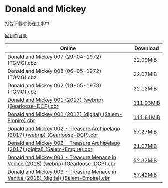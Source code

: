 # Donald and Mickey

打包下载📦仍在工事中

[回到总目录](/Catalogs.md)







Online | Download
--- | ---
Donald and Mickey 007 (29-04-1972) (TGMG).cbz | 22.09MiB
Donald and Mickey 008 (06-05-1972) (TGMG).cbz | 22.07MiB
Donald and Mickey 062 (19-05-1973) (TGMG).cbz | 22.12MiB
[Donald and Mickey 001 (2017) (webrip) (Gearloose-DCP).cbr](https://github.com/alicewish/markdown/blob/master/comic/Donald-Mickey-001-2017-webrip-Gearloose-DCP-cbr.md) | [111.93MiB](https://pan.baidu.com/s/1qYl1bi8#list/path=%2F0-Day%20Week%20of%202017%20Q3%2F0-Day%20Week%20of%202017.08.23%2F%E3%82%B1%E3%82%B3%E3%82%B9%E3%82%A2%E3%82%AA%E3%82%AB%E3%82%B3%E3%82%BB%E3%82%B3%E3%82%B1%E3%82%AA%E3%82%A4%E3%82%BB%E3%82%B1%E3%82%B9%E3%82%AB%E3%82%AF%E3%82%BF%E3%82%B3%E3%82%A8%E3%82%AA%E3%82%AD%E3%82%A8%E3%82%BD%E3%82%AA%E3%82%B5%E3%82%B3%E3%82%AB%E3%82%A8%E3%82%BF%E3%82%B5%E3%82%BF&parentPath=%2F0-Day%20Week%20of%202017%20Q3)
[Donald and Mickey 001 (2017) (digital) (Salem-Empire).cbr](https://github.com/alicewish/markdown/blob/master/comic/Donald-Mickey-001-2017-digital-Salem-Empire-cbr.md) | [111.81MiB](https://pan.baidu.com/s/1qYl1bi8#list/path=%2F0-Day%20Week%20of%202017%20Q3%2F0-Day%20Week%20of%202017.08.23%2F%E3%82%AB%E3%82%BB%E3%82%A4%E3%82%BF%E3%82%B7%E3%82%BF%E3%82%B5%E3%82%B5%E3%82%AD%E3%82%BB%E3%82%A6%E3%82%B5%E3%82%B7%E3%82%B3%E3%82%AF%E3%82%A2%E3%82%A2%E3%82%AF%E3%82%AA%E3%82%A4%E3%82%AB%E3%82%A4%E3%82%AF%E3%82%AD%E3%82%AA%E3%82%BB%E3%82%A8%E3%82%B5%E3%82%BF%E3%82%A4%E3%82%BF%E3%82%A4&parentPath=%2F0-Day%20Week%20of%202017%20Q3)
[Donald and Mickey 002 - Treasure Archipelago (2017) (webrip) (Gearloose-DCP).cbr](https://github.com/alicewish/markdown/blob/master/comic/Donald-Mickey-002-Treasure-Archipelago-2017-webrip-Gearloose-DCP-cbr.md) | [57.27MiB](https://pan.baidu.com/s/1cvyDPW#list/path=%2F0-Day%20Week%20of%202017%20Q4%2F0-Day%20Week%20of%202017.12.20%2F%E3%82%BF%E3%82%AA%E3%82%A8%E3%82%A4%E3%82%A6%E3%82%AF%E3%82%BD%E3%82%AA%E3%82%AB%E3%82%A8%E3%82%AA%E3%82%B7%E3%82%AA%E3%82%BD%E3%82%AD%E3%82%A2%E3%82%AB%E3%82%B1%E3%82%BF%E3%82%A4%E3%82%A4%E3%82%A6%E3%82%AD%E3%82%AF%E3%82%AA%E3%82%AD%E3%82%AB%E3%82%A6%E3%82%B3%E3%82%A4%E3%82%AD%E3%82%B9&parentPath=%2F0-Day%20Week%20of%202017%20Q4)
[Donald and Mickey 002 - Treasure Archipelago (2017) (digital) (Salem-Empire).cbr](https://github.com/alicewish/markdown/blob/master/comic/Donald-Mickey-002-Treasure-Archipelago-2017-digital-Salem-Empire-cbr.md) | [61.07MiB](https://pan.baidu.com/s/1cvyDPW#list/path=%2F0-Day%20Week%20of%202017%20Q4%2F0-Day%20Week%20of%202017.12.20%2F%E3%82%B5%E3%82%AB%E3%82%A6%E3%82%A4%E3%82%BF%E3%82%B7%E3%82%BF%E3%82%B3%E3%82%AA%E3%82%AD%E3%82%BD%E3%82%B3%E3%82%A8%E3%82%AB%E3%82%A2%E3%82%AB%E3%82%BB%E3%82%B9%E3%82%AB%E3%82%A2%E3%82%AD%E3%82%BF%E3%82%B3%E3%82%B9%E3%82%B3%E3%82%B5%E3%82%B5%E3%82%B3%E3%82%BF%E3%82%AD%E3%82%B1%E3%82%B9&parentPath=%2F0-Day%20Week%20of%202017%20Q4)
[Donald and Mickey 003 - Treasure Menace in Venice (2018) (webrip) (Gearloose-DCP).cbr](https://github.com/alicewish/markdown/blob/master/comic/Donald-Mickey-003-Treasure-Menace-in-Venice-2018-webrip-Gearloose-DCP-cbr.md) | [52.37MiB](https://pan.baidu.com/s/1HjaVyOBodlanqjTitVVSOA#list/path=%2F0-Day%20Week%20of%202018%20Q3%2F0-Day%20Week%20of%202018.07.04%2F%E3%82%B3%E3%82%AF%E3%82%AD%E3%82%BF%E3%82%A4%E3%82%AF%E3%82%BF%E3%82%BB%E3%82%BB%E3%82%B9%E3%82%A6%E3%82%A6%E3%82%B3%E3%82%BD%E3%82%B1%E3%82%A8%E3%82%B5%E3%82%AB%E3%82%B5%E3%82%AB%E3%82%BF%E3%82%A4%E3%82%BB%E3%82%B9%E3%82%BD%E3%82%BD%E3%82%B5%E3%82%A2%E3%82%AB%E3%82%A8%E3%82%A6%E3%82%BB&parentPath=%2F0-Day%20Week%20of%202018%20Q3)
[Donald and Mickey 003 - Treasure Menace in Venice (2018) (digital) (Salem-Empire).cbr](https://github.com/alicewish/markdown/blob/master/comic/Donald-Mickey-003-Treasure-Menace-in-Venice-2018-digital-Salem-Empire-cbr.md) | [57.42MiB](https://pan.baidu.com/s/1HjaVyOBodlanqjTitVVSOA#list/path=%2F0-Day%20Week%20of%202018%20Q3%2F0-Day%20Week%20of%202018.07.04%2F%E3%82%A4%E3%82%B9%E3%82%B5%E3%82%B7%E3%82%A8%E3%82%B9%E3%82%B5%E3%82%B5%E3%82%BB%E3%82%BB%E3%82%BF%E3%82%A4%E3%82%AB%E3%82%A4%E3%82%AA%E3%82%B9%E3%82%B3%E3%82%A8%E3%82%A8%E3%82%A2%E3%82%B5%E3%82%A8%E3%82%AD%E3%82%B7%E3%82%BB%E3%82%B5%E3%82%BB%E3%82%AB%E3%82%B5%E3%82%BB%E3%82%A6%E3%82%A4&parentPath=%2F0-Day%20Week%20of%202018%20Q3)